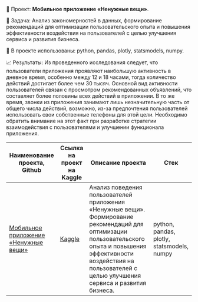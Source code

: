 📑 Проект: **Мобильное приложение «Ненужные вещи»**. 

📌 Задача: Анализ закономерностей в данных, формирование рекомендаций для оптимизации пользовательского опыта и повышения эффективности воздействия на пользователей с целью улучшения сервиса и развития бизнеса.

🔧 В проекте использованы: python, pandas, plotly, statsmodels, numpy.

📈 Результаты: Из проведенного исследования следует, что пользователи приложения проявляют наибольшую активность в дневное время, особенно между 12 и 18 часами, тогда количество действий достигает более чем 30 тысяч. Основной вид активности пользователей связан с просмотром рекомендованных объявлений, что составляет более половины всех действий в приложении. В то же время, звонки из приложения занимают лишь незначительную часть от общего числа действий, возможно, из-за предпочтения пользователей использовать свои собственные телефоны для этой цели. Необходимо обратить внимание на этот факт при разработке стратегии взаимодействия с пользователями и улучшении функционала приложения.

| Наименование проекта, Github        | Ссылка на проект на Kaggle                                                                       | Описание проекта                                                                                                                                    | Стек                                                         |
| ----------------------------------- |--------------------------------------------------------------------------------------------------| ----------------------------------------------------------------------------------------------------------------------------------------------------| ------------------------------------------------------------ |
| [Мобильное приложение «Ненужные вещи»](https://github.com/warmduck/Yandex-Practicum/tree/main/13.%20%D0%9D%D0%B5%D0%BD%D1%83%D0%B6%D0%BD%D1%8B%D0%B5%20%D0%B2%D0%B5%D1%89%D0%B8) | [Kaggle](https://www.kaggle.com/code/warmduck/13-practicum)                                  | Анализ поведения пользователей приложения «Ненужные вещи». Формирование рекомендаций для оптимизации пользовательского опыта и повышения эффективности воздействия на пользователей с целью улучшения сервиса и развития бизнеса. | python, pandas, plotly, statsmodels, numpy     |
